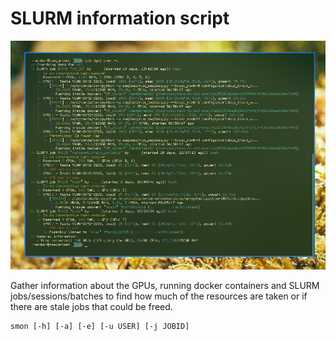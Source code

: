 # SLURM information script

![image](smon_scrot.png)

Gather information about the GPUs, running docker containers and SLURM jobs/sessions/batches to find how much of the resources are taken or if there are stale jobs that could be freed.

```shell
smon [-h] [-a] [-e] [-u USER] [-j JOBID]
```
